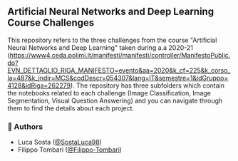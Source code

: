 ## Artificial Neural Networks and Deep Learning Course Challenges
This repository refers to the three challenges from the course "Artificial Neural Networks and Deep Learning" taken during a.a 2020-21 (https://www4.ceda.polimi.it/manifesti/manifesti/controller/ManifestoPublic.do?EVN_DETTAGLIO_RIGA_MANIFESTO=evento&aa=2020&k_cf=225&k_corso_la=487&k_indir=MCS&codDescr=054307&lang=IT&semestre=1&idGruppo=4128&idRiga=262279).
The repository has three subfolders which contain the notebooks related to each challenge (Image Classification, Image Segmentation, Visual Question Answering) and you can navigate through them to find the details about each project. 
### :speech_balloon: Authors  
- Luca Sosta ([@SostaLuca98](https://github.com/SostaLuca98))
- Filippo Tombari ([@Filippo-Tombari](https://github.com/Filippo-Tombari))
